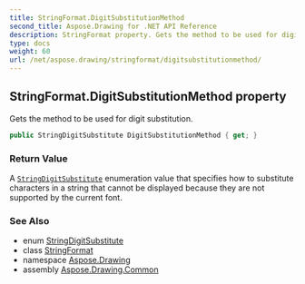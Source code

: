 ```yaml
---
title: StringFormat.DigitSubstitutionMethod
second_title: Aspose.Drawing for .NET API Reference
description: StringFormat property. Gets the method to be used for digit substitution
type: docs
weight: 60
url: /net/aspose.drawing/stringformat/digitsubstitutionmethod/
---
```

## StringFormat.DigitSubstitutionMethod property

Gets the method to be used for digit substitution.

```csharp
public StringDigitSubstitute DigitSubstitutionMethod { get; }
```

### Return Value

A [`StringDigitSubstitute`](../../stringdigitsubstitute/) enumeration value that specifies how to substitute characters in a string that cannot be displayed because they are not supported by the current font.

### See Also

* enum [StringDigitSubstitute](../../stringdigitsubstitute/)
* class [StringFormat](../)
* namespace [Aspose.Drawing](../../stringformat/)
* assembly [Aspose.Drawing.Common](../../../)


